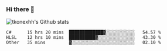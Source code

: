 ### Hi there 👋

![tkonexhh's Github stats](https://github-readme-stats.vercel.app/api?username=tkonexhh&show_icons=true)


<!--START_SECTION:waka-->

```text
C#      15 hrs 20 mins  █████████████▓░░░░░░░░░░░   54.57 %
HLSL    12 hrs 10 mins  ██████████▓░░░░░░░░░░░░░░   43.30 %
Other   35 mins         ▓░░░░░░░░░░░░░░░░░░░░░░░░   02.10 %
```

<!--END_SECTION:waka-->
